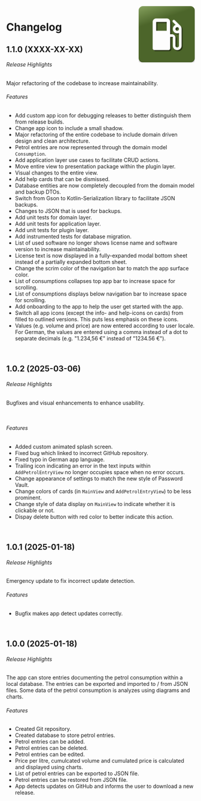 <img src="docs/img/icon.png" height="150" align="right">

# Changelog

## 1.1.0 (XXXX-XX-XX)
###### Release Highlights
Major refactoring of the codebase to increase maintainability.

###### Features
* Add custom app icon for debugging releases to better distinguish them from release builds.
* Change app icon to include a small shadow.
* Major refactoring of the entire codebase to include domain driven design and clean architecture.
* Petrol entries are now represented through the domain model `Consumption`.
* Add application layer use cases to facilitate CRUD actions.
* Move entire view to presentation package within the plugin layer.
* Visual changes to the entire view.
* Add help cards that can be dismissed.
* Database entities are now completely decoupled from the domain model and backup DTOs.
* Switch from Gson to Kotlin-Serialization library to facilitate JSON backups.
* Changes to JSON that is used for backups.
* Add unit tests for domain layer.
* Add unit tests for application layer.
* Add unit tests for plugin layer.
* Add instrumented tests for database migration.
* List of used software no longer shows license name and software version to increase maintainability.
* License text is now displayed in a fully-expanded modal bottom sheet instead of a partially expanded bottom sheet.
* Change the scrim color of the navigation bar to match the app surface color.
* List of consumptions collapses top app bar to increase space for scrolling.
* List of consumptions displays below navigation bar to increase space for scrolling.
* Add onboarding to the app to help the user get started with the app.
* Switch all app icons (except the info- and help-icons on cards) from filled to outlined versions. This puts less emphasis on these icons.
* Values (e.g. volume and price) are now entered according to user locale. For German, the values are entered using a comma instead of a dot to separate decimals (e.g. "1.234,56 €" instead of "1234.56 €").

<br/>

## 1.0.2 (2025-03-06)
###### Release Highlights
Bugfixes and visual enhancements to enhance usability.

<br/>

###### Features
* Added custom animated splash screen.
* Fixed bug which linked to incorrect GitHub repository.
* Fixed typo in German app language.
* Trailing icon indicating an error in the text inputs within `AddPetrolEntryView` no longer occupies space when no error occurs.
* Change appearance of settings to match the new style of Password Vault.
* Change colors of cards (in `MainView` and `AddPetrolEntryView`) to be less prominent.
* Change style of data display on `MainView` to indicate whether it is clickable or not.
* Dispay delete button with red color to better indicate this action.

<br/>

## 1.0.1 (2025-01-18)
###### Release Highlights
Emergency update to fix incorrect update detection.

###### Features
* Bugfix makes app detect updates correctly.

<br/>

## 1.0.0 (2025-01-18)
###### Release Highlights
The app can store entries documenting the petrol consumption within a local database. The entries can be exported and imported to / from JSON files. Some data of the petrol consumption is analyzes using diagrams and charts.

###### Features
* Created Git repository.
* Created database to store petrol entries.
* Petrol entries can be added.
* Petrol entries can be deleted.
* Petrol entries can be edited.
* Price per litre, cumulcated volume and cumulated price is calculated and displayed using charts.
* List of petrol entries can be exported to JSON file.
* Petrol entries can be restored from JSON file.
* App detects updates on GitHub and informs the user to download a new release.

